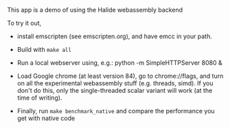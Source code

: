 This app is a demo of using the Halide webassembly backend

To try it out,

- install emscripten (see emscripten.org), and have emcc in your path.

- Build with `make all`

- Run a local webserver using, e.g.: python -m SimpleHTTPServer 8080 &

- Load Google chrome (at least version 84), go to chrome://flags, and turn on all the experimental webassembly stuff (e.g. threads, simd). If you don't do this, only the single-threaded scalar variant will work (at the time of writing).

- Finally, run `make benchmark_native` and compare the performance you get with native code
